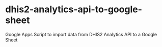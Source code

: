 # dhis2-analytics-api-to-google-sheet
Google Apps Script to import data from DHIS2 Analytics API to a Google Sheet
